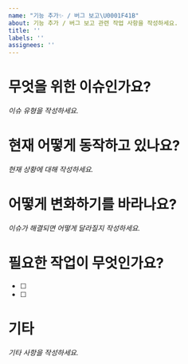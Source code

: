 ```yaml
---
name: "기능 추가✨ / 버그 보고\U0001F41B"
about: 기능 추가 / 버그 보고 관련 작업 사항을 작성하세요.
title: ''
labels: ''
assignees: ''
---
```


# 무엇을 위한 이슈인가요?

_이슈 유형을 작성하세요._

# 현재 어떻게 동작하고 있나요?

_현재 상황에 대해 작성하세요._

# 어떻게 변화하기를 바라나요?

_이슈가 해결되면 어떻게 달라질지 작성하세요._

# 필요한 작업이 무엇인가요?

- [ ]
- [ ]

# 기타

_기타 사항을 작성하세요._
